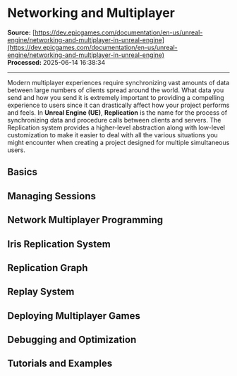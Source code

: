 # Networking and Multiplayer

**Source:** [https://dev.epicgames.com/documentation/en-us/unreal-engine/networking-and-multiplayer-in-unreal-engine](https://dev.epicgames.com/documentation/en-us/unreal-engine/networking-and-multiplayer-in-unreal-engine)  
**Processed:** 2025-06-14 16:38:34

---

Modern multiplayer experiences require synchronizing vast amounts of data between large numbers of clients spread around the world. What data you send and how you send it is extremely important to providing a compelling experience to users since it can drastically affect how your project performs and feels. In **Unreal Engine (UE)**, **Replication** is the name for the process of synchronizing data and procedure calls between clients and servers. The Replication system provides a higher-level abstraction along with low-level customization to make it easier to deal with all the various situations you might encounter when creating a project designed for multiple simultaneous users.

## Basics

## Managing Sessions

## Network Multiplayer Programming

## Iris Replication System

## Replication Graph

## Replay System

## Deploying Multiplayer Games

## Debugging and Optimization

## Tutorials and Examples